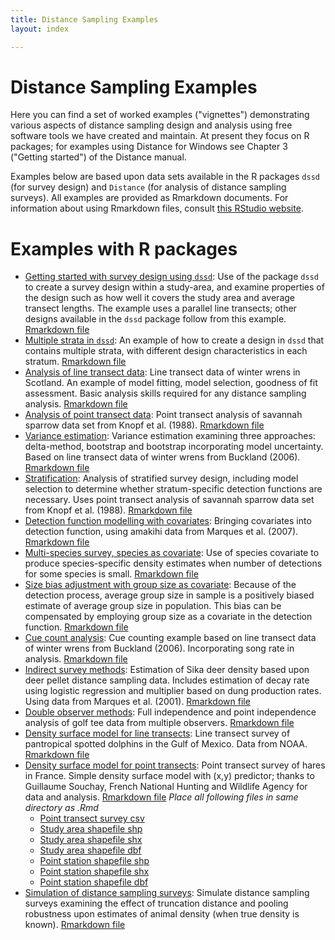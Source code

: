 ```yaml
---
title: Distance Sampling Examples
layout: index

---
```


# Distance Sampling Examples

Here you can find a set of worked examples ("vignettes") demonstrating various aspects of distance sampling design and analysis using free software tools we have created and maintain. At present they focus on R packages; for examples using Distance for Windows see Chapter 3 ("Getting started") of the Distance manual.

Examples below are based upon data sets available in the R packages `dssd` (for survey design) and `Distance` (for analysis of distance sampling surveys).  All examples are provided as Rmarkdown documents.  For information about using Rmarkdown files, consult [this RStudio website](https://rmarkdown.rstudio.com/).

# Examples with R packages

- [Getting started with survey design using `dssd`](dssd-getting-started/GettingStarted-distill.html): Use of the package `dssd` to create a survey design within a study-area, and examine properties of the design such as how well it covers the study area and  average transect lengths.  The example uses a parallel line transects; other designs available in the `dssd` package follow from this example. [Rmarkdown file](dssd-getting-started/GettingStarted-distill.Rmd)
- [Multiple strata in `dssd`](dssd-multi-strata/MultiStrataVignette-distill.html): An example of how to create a design in `dssd` that contains multiple strata, with different design characteristics in each stratum. [Rmarkdown file](dssd-multi-strata/MultiStrataVignette-distill.Rmd)
- [Analysis of line transect data](Distance-lines/lines-distill.html): Line transect data of winter wrens in Scotland.  An example of model fitting, model selection, goodness of fit assessment.  Basic analysis skills required for any distance sampling analysis. [Rmarkdown file](Distance-lines/lines-distill.Rmd)
- [Analysis of point transect data](Distance-points/pointtransects-distill.html): Point transect analysis of savannah sparrow data set from Knopf et al. (1988). [Rmarkdown file](Distance-points/pointtransects-distill.Rmd)
- [Variance estimation](Distance-variance/variance-distill.html): Variance estimation examining three approaches: delta-method, bootstrap and bootstrap incorporating model uncertainty.  Based on line transect data of winter wrens from Buckland (2006). [Rmarkdown file](Distance-variance/variance-distill.Rmd)
- [Stratification](Distance-strata/strata-distill.html): Analysis of stratified survey design, including model selection to determine whether stratum-specific detection functions are necessary.  Uses point transect analysis of savannah sparrow data set from Knopf et al. (1988). [Rmarkdown file](Distance-strata/strata-distill.Rmd)
- [Detection function modelling with covariates](Distance-covariates/covariates-distill.html): Bringing covariates into detection function, using amakihi data from Marques et al. (2007). [Rmarkdown file](Distance-covariates/covariates-distill.Rmd)
- [Multi-species survey, species as covariate](Distance-spec-covar/species-covariate-distill.html): Use of species covariate to produce species-specific density estimates when number of detections for some species is small. [Rmarkdown file](Distance-spec-covar/species-covariate-distill.Rmd)
- [Size bias adjustment with group size as covariate](Distance-groupsize/Remedy-size-bias-for-dolphin-surveys.html): Because of the detection process, average group size in sample is a positively biased estimate of average group size in population.  This bias can be compensated by employing group size as a covariate in the detection function. [Rmarkdown file](Distance-groupsize/Remedy-size-bias-for-dolphin-surveys.Rmd)
- [Cue count analysis](Distance-cues/cuecounts-distill.html): Cue counting example based on line transect data of winter wrens from Buckland (2006).  Incorporating song rate in analysis. [Rmarkdown file](Distance-cues/cuecounts-distill.Rmd)
- [Indirect survey methods](Distance-mult/multipliers-distill.html): Estimation of Sika deer density based upon deer pellet distance sampling data.  Includes estimation of decay rate using logistic regression and multiplier based on dung production rates.  Using data from Marques et al. (2001). [Rmarkdown file](Distance-mult/multipliers-distill.Rmd)
- [Double observer methods](mrds-golftees/mrds-golftees-distill.html): Full independence and point independence analysis of golf tee data from multiple observers. [Rmarkdown file](mrds-golftees/mrds-golftees-distill.Rmd)
- [Density surface model for line transects](dsm-line-dolphins/mexico-analysis.html): Line transect survey of pantropical spotted dolphins in the Gulf of Mexico. Data from NOAA. [Rmarkdown file](dsm-line-dolphins/mexico-analysis.Rmd)
- [Density surface model for point transects](dsm-point/hare_point_transect_dsm-distill.html): Point transect survey of hares in France.  Simple density surface model with (x,y) predictor; thanks to Guillaume Souchay, French National Hunting and Wildlife Agency for data and analysis. [Rmarkdown file](dsm-point/hare_point_transect_dsm-distill.Rmd) *Place all following files in same directory as .Rmd*
    - [Point transect survey csv](dsm-point/Hare_data.csv)
    - [Study area shapefile shp](dsm-point/Contour_Rouillacais.shp)
    - [Study area shapefile shx](dsm-point/Contour_Rouillacais.shx)
    - [Study area shapefile dbf](dsm-point/Contour_Rouillacais.dbf)
    - [Point station shapefile shp](dsm-point/Rouillacais_points.shp)
    - [Point station shapefile shx](dsm-point/Rouillacais_points.shx)
    - [Point station shapefile dbf](dsm-point/Rouillacais_points.dbf)
- [Simulation of distance sampling surveys](DSsim-truncation/DSsim-examples.html): Simulate distance sampling surveys examining the effect of truncation distance and pooling robustness upon estimates of animal density (when true density is known). [Rmarkdown file](DSsim-truncation/DSsim-examples.Rmd)
